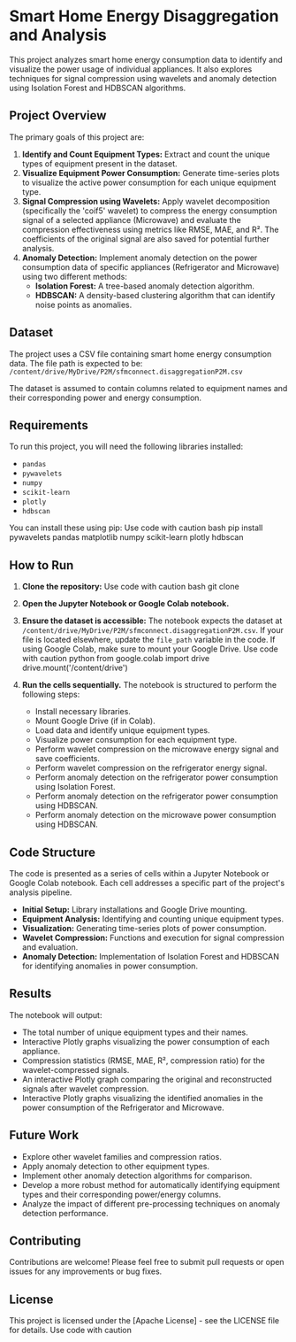 # Smart Home Energy Disaggregation and Analysis

This project analyzes smart home energy consumption data to identify and visualize the power usage of individual appliances. It also explores techniques for signal compression using wavelets and anomaly detection using Isolation Forest and HDBSCAN algorithms.

## Project Overview

The primary goals of this project are:

1.  **Identify and Count Equipment Types:** Extract and count the unique types of equipment present in the dataset.
2.  **Visualize Equipment Power Consumption:** Generate time-series plots to visualize the active power consumption for each unique equipment type.
3.  **Signal Compression using Wavelets:** Apply wavelet decomposition (specifically the 'coif5' wavelet) to compress the energy consumption signal of a selected appliance (Microwave) and evaluate the compression effectiveness using metrics like RMSE, MAE, and R². The coefficients of the original signal are also saved for potential further analysis.
4.  **Anomaly Detection:** Implement anomaly detection on the power consumption data of specific appliances (Refrigerator and Microwave) using two different methods:
    *   **Isolation Forest:** A tree-based anomaly detection algorithm.
    *   **HDBSCAN:** A density-based clustering algorithm that can identify noise points as anomalies.

## Dataset

The project uses a CSV file containing smart home energy consumption data. The file path is expected to be:
`/content/drive/MyDrive/P2M/sfmconnect.disaggregationP2M.csv`

The dataset is assumed to contain columns related to equipment names and their corresponding power and energy consumption.

## Requirements

To run this project, you will need the following libraries installed:

*   `pandas`
*   `pywavelets`
*   `numpy`
*   `scikit-learn`
*   `plotly`
*   `hdbscan`

You can install these using pip:
Use code with caution
bash pip install pywavelets pandas matplotlib numpy scikit-learn plotly hdbscan

## How to Run

1.  **Clone the repository:**
Use code with caution
bash git clone

2.  **Open the Jupyter Notebook or Google Colab notebook.**
3.  **Ensure the dataset is accessible:** The notebook expects the dataset at `/content/drive/MyDrive/P2M/sfmconnect.disaggregationP2M.csv`. If your file is located elsewhere, update the `file_path` variable in the code. If using Google Colab, make sure to mount your Google Drive.
Use code with caution
python from google.colab import drive drive.mount('/content/drive')

4.  **Run the cells sequentially.** The notebook is structured to perform the following steps:
    *   Install necessary libraries.
    *   Mount Google Drive (if in Colab).
    *   Load data and identify unique equipment types.
    *   Visualize power consumption for each equipment type.
    *   Perform wavelet compression on the microwave energy signal and save coefficients.
    *   Perform wavelet compression on the refrigerator energy signal.
    *   Perform anomaly detection on the refrigerator power consumption using Isolation Forest.
    *   Perform anomaly detection on the refrigerator power consumption using HDBSCAN.
    *   Perform anomaly detection on the microwave power consumption using HDBSCAN.

## Code Structure

The code is presented as a series of cells within a Jupyter Notebook or Google Colab notebook. Each cell addresses a specific part of the project's analysis pipeline.

*   **Initial Setup:** Library installations and Google Drive mounting.
*   **Equipment Analysis:** Identifying and counting unique equipment types.
*   **Visualization:** Generating time-series plots of power consumption.
*   **Wavelet Compression:** Functions and execution for signal compression and evaluation.
*   **Anomaly Detection:** Implementation of Isolation Forest and HDBSCAN for identifying anomalies in power consumption.

## Results

The notebook will output:

*   The total number of unique equipment types and their names.
*   Interactive Plotly graphs visualizing the power consumption of each appliance.
*   Compression statistics (RMSE, MAE, R², compression ratio) for the wavelet-compressed signals.
*   An interactive Plotly graph comparing the original and reconstructed signals after wavelet compression.
*   Interactive Plotly graphs visualizing the identified anomalies in the power consumption of the Refrigerator and Microwave.

## Future Work

*   Explore other wavelet families and compression ratios.
*   Apply anomaly detection to other equipment types.
*   Implement other anomaly detection algorithms for comparison.
*   Develop a more robust method for automatically identifying equipment types and their corresponding power/energy columns.
*   Analyze the impact of different pre-processing techniques on anomaly detection performance.

## Contributing

Contributions are welcome! Please feel free to submit pull requests or open issues for any improvements or bug fixes.

## License

This project is licensed under the [Apache License] - see the LICENSE file for details.
Use code with caution
